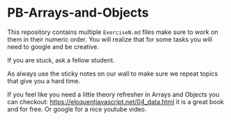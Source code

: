 # PB-Arrays-and-Objects

This repository contains multiple `ExerciseN.md` files make sure to work on them in their numeric order.
You will realize that for some tasks you will need to google and be creative.

If you are stuck, ask a fellow student.

As always use the sticky notes on our wall to make sure we repeat topics that give you a hard time.

If you feel like you need a little theory refresher in Arrays and Objects you can checkout:
https://eloquentjavascript.net/04_data.html it is a great book and for free. Or google for a nice youtube video.
